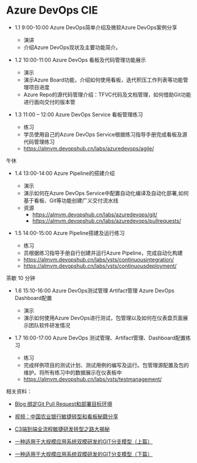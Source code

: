 # Azure DevOps CIE

- 1.1 9:00-10:00 Azure DevOps简单介绍及微软Azure DevOps案例分享
  - 演讲
  - 介绍Azure DevOps现状及主要功能简介。

- 1.2 10:00-11:00 Azure DevOps 看板及代码管理功能展示
  - 演示
  - 演示Azure Board功能，介绍如何使用看板，迭代积压工作列表等功能管理项目进度
  - Azure Repo的源代码管理介绍：TFVC代码及文档管理，如何借助Git功能进行面向交付的版本管

- 1.3 11:00 – 12:00 Azure DevOps Service 看板管理练习
  - 练习
  - 学员使用自己的Azure DevOps Service根据练习指导手册完成看板及源代码管理练习
  - <https://almvm.devopshub.cn/labs/azuredevops/agile/>

午休

- 1.4 13:00-14:00 Azure Pipeline的搭建介绍
  - 演示
  - 演示如何在Azure DevOps Service中配置自动化编译及自动化部署,如何基于看板、Git等功能创建广义交付流水线
  - 资源
    - <https://almvm.devopshub.cn/labs/azuredevops/git/>
    - <https://almvm.devopshub.cn/labs/azuredevops/pullrequests/>

- 1.5 14:00-15:00 Azure Pipeline搭建及运行练习
  - 练习
  - 员根据练习指导手册自行创建并运行Azure Pipeline，完成自动化构建
  - <https://almvm.devopshub.cn/labs/vsts/continuousintegration/>
  - <https://almvm.devopshub.cn/labs/vsts/continuousdeployment/>

茶歇 10 分钟

- 1.6 15:10-16:00 Azure DevOps测试管理 Artifact管理 Azure DevOps Dashboard配置
  - 演示
  - 演示如何使用Azure DevOps进行测试，包管理以及如何在仪表盘页面展示团队软件研发情况

- 1.7 16:00-17:00 Azure DevOps 测试管理、Artifact管理、Dashboard配置练习
  - 练习
  - 完成样例项目的测试计划、测试用例的编写及运行。包管理源配置及包的维护。将所有练习中的数据展示在仪表板中
  - <https://almvm.devopshub.cn/labs/vsts/testmanagement/>

相关资料：

- [Blog 绑定Git Pull Request和部署目标环境](https://devopshub.cn/2018/05/03/git-pull-request-binding-to-target-environment/)

- [视频：中国农业银行敏捷转型和看板秘籍分享](https://mp.weixin.qq.com/s?__biz=MzA5NzU3Njc5Mw==&mid=2651203177&idx=1&sn=85aef93f6d2f94dbf5157562983f7f63&chksm=8b6c345fbc1bbd494ac8f8e048e4fd105567fbb5078469f9c528e5f823cb4a4e91099b4b833f&mpshare=1&scene=1&srcid=1027QlkAX6kV93FxFIpgTqMf&sharer_sharetime=1572148802075&sharer_shareid=0c3fa1c9154ead4beb54fbbaad0db1d0&key=ffa2fa9c0f0d785dbfad1869589618ba4779be923b34d8f5fe7307b6259aed07e077f70fef2fb2fa036deeae1703260cf1da21cad0bef206d22a59df2ba3f6fa3bbf079171e405a0b0d69d9554b95ff0&ascene=1&uin=MzgwNjc5MDk1&devicetype=Windows+10&version=62070152&lang=zh_CN&pass_ticket=XKVG3HeaMs%2FwKBsPzpgWGAK4SKEkdXbuc88z2c09OkyjqvSkkPi9El2tz6hI0%2Fq5)

- [C3端到端全流程敏捷研发转型之路大揭秘](https://mp.weixin.qq.com/s?__biz=MzA5NzU3Njc5Mw==&mid=2651203249&idx=1&sn=694137ffa07b2049aff364c1146d9704&chksm=8b6c3487bc1bbd9101147a19c53b8fb6e4240dd30143e38deb12299e5883c74d48624869eb7e&mpshare=1&scene=1&srcid=1027AF6eyBMIG5ezR62ulVrJ&sharer_sharetime=1572148819899&sharer_shareid=0c3fa1c9154ead4beb54fbbaad0db1d0&key=e224974e93afb4ccf53e1fb64b59631375020a93d43b1de7eabe89b53aa42fbed84d9e0b54a0f441d290f4c5a830a9fdafba79f91603da909b4dce088c8717281f5b320972a15d5e6e815922a8467a12&ascene=1&uin=MzgwNjc5MDk1&devicetype=Windows+10&version=62070152&lang=zh_CN&pass_ticket=XKVG3HeaMs%2FwKBsPzpgWGAK4SKEkdXbuc88z2c09OkyjqvSkkPi9El2tz6hI0%2Fq5)

- [一种适用于大规模应用系统双模研发的GIT分支模型（上篇）](https://mp.weixin.qq.com/s?__biz=MzA5NzU3Njc5Mw==&mid=2651202659&idx=1&sn=656942ce084d0a6dcabfdfdec3c4635a&chksm=8b6c3655bc1bbf431d19eb5500758b830e612124367db59b32d228822a1d81853f8ee833163f&mpshare=1&scene=1&srcid=1027dkBB5YtxHsGyTL6meKn6&sharer_sharetime=1572148833518&sharer_shareid=0c3fa1c9154ead4beb54fbbaad0db1d0&key=3ea340d47a674ce8c5143f81676e3f637c581f63b8b43f3aee32e29aabc869d5e36f86bc3b47ad025de2346ef929891186169a014023191c61c2bdd5eea6b1a0b0eecfc800c9219dd0a9a2802c8b387f&ascene=1&uin=MzgwNjc5MDk1&devicetype=Windows+10&version=62070152&lang=zh_CN&pass_ticket=XKVG3HeaMs%2FwKBsPzpgWGAK4SKEkdXbuc88z2c09OkyjqvSkkPi9El2tz6hI0%2Fq5)

- [一种适用于大规模应用系统双模研发的GIT分支模型（下篇）](https://mp.weixin.qq.com/s?__biz=MzA5NzU3Njc5Mw==&mid=2651202676&idx=1&sn=96a3df0184621b69ee45aa420ce606a2&chksm=8b6c3642bc1bbf54d19823de63f0f0bdd3a5d6902968eb716e8fdf935da2acafe85a22f0655a&mpshare=1&scene=1&srcid=1027FQiElD3SBIvaRuMi8LIs&sharer_sharetime=1572148843660&sharer_shareid=0c3fa1c9154ead4beb54fbbaad0db1d0&key=ffa2fa9c0f0d785d50406532457ba9fd068a1159c207da20a9108ee1f9cac975bc8da81021c306cc169c54be92d7816eea106923a26723fb6f742c903e354bd303e77a9914eb996e8e4b0ee8f38268ca&ascene=1&uin=MzgwNjc5MDk1&devicetype=Windows+10&version=62070152&lang=zh_CN&pass_ticket=XKVG3HeaMs%2FwKBsPzpgWGAK4SKEkdXbuc88z2c09OkyjqvSkkPi9El2tz6hI0%2Fq5)
